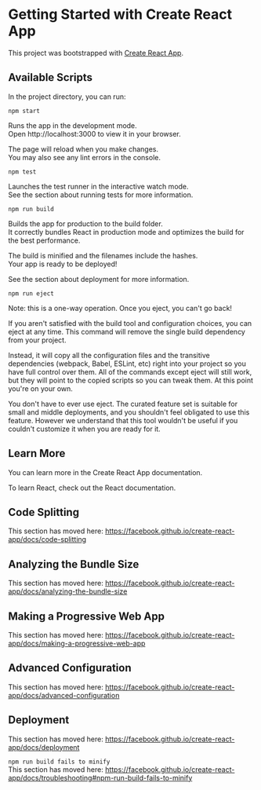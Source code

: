 # Getting Started with Create React App  
This project was bootstrapped with [Create React App](https://github.com/facebook/create-react-app).  

## Available Scripts  
In the project directory, you can run: 

<code>npm start</code>  

  
Runs the app in the development mode.  
Open http://localhost:3000 to view it in your browser.  

The page will reload when you make changes.  
You may also see any lint errors in the console.  

<code>npm test</code>   

Launches the test runner in the interactive watch mode.  
See the section about running tests for more information.  

<code>npm run build</code>  

Builds the app for production to the build folder.  
It correctly bundles React in production mode and optimizes the build for the best performance.  

The build is minified and the filenames include the hashes.  
Your app is ready to be deployed!  

See the section about deployment for more information.  

<code>npm run eject</code>  

Note: this is a one-way operation. Once you eject, you can't go back!  

If you aren't satisfied with the build tool and configuration choices, you can eject at any time. This command will remove the single build dependency from your project.  

Instead, it will copy all the configuration files and the transitive dependencies (webpack, Babel, ESLint, etc) right into your project so you have full control over them. All of the commands except eject will still work, but they will point to the copied scripts so you can tweak them. At this point you're on your own.  

You don't have to ever use eject. The curated feature set is suitable for small and middle deployments, and you shouldn't feel obligated to use this feature. However we understand that this tool wouldn't be useful if you couldn't customize it when you are ready for it.  

## Learn More  
You can learn more in the Create React App documentation.  

To learn React, check out the React documentation.  

## Code Splitting  
This section has moved here: https://facebook.github.io/create-react-app/docs/code-splitting  

## Analyzing the Bundle Size  
This section has moved here: https://facebook.github.io/create-react-app/docs/analyzing-the-bundle-size  

## Making a Progressive Web App  
This section has moved here: https://facebook.github.io/create-react-app/docs/making-a-progressive-web-app  

## Advanced Configuration  
This section has moved here: https://facebook.github.io/create-react-app/docs/advanced-configuration  

## Deployment  
This section has moved here: https://facebook.github.io/create-react-app/docs/deployment  

<code>npm run build fails to minify</code>   
This section has moved here: https://facebook.github.io/create-react-app/docs/troubleshooting#npm-run-build-fails-to-minify  
